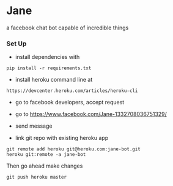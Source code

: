 # Jane
a facebook chat bot capable of incredible things



### Set Up
* install dependencies with
```bashe
pip install -r requirements.txt
```
* install heroku command line at
```
https://devcenter.heroku.com/articles/heroku-cli
```
* go to facebook developers, accept request
* go to https://www.facebook.com/Jane-1332708036751329/
* send message

* link git repo with existing heroku app
```
git remote add heroku git@heroku.com:jane-bot.git
heroku git:remote -a jane-bot
```
Then go ahead make changes
```
git push heroku master
```

